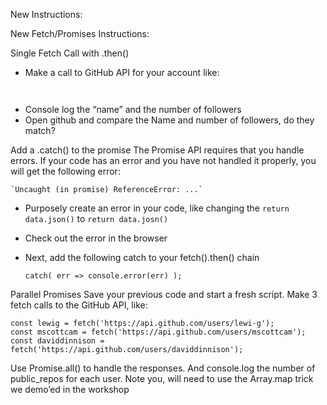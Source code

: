 New Instructions:

New Fetch/Promises Instructions:

Single Fetch Call with .then()

- Make a call to GitHub API for your account like:

```https://api.github.com/users/cklanac
```

```https://api.github.com/users/${username}
```

- Console log the “name” and the number of followers
- Open github and compare the Name and number of followers, do they match?

Add a .catch() to the promise
The Promise API requires that you handle errors. If your code has an error and you have not handled it properly, you will get the following error:

    `Uncaught (in promise) ReferenceError: ...`

- Purposely create an error in your code, like changing the `return data.json()` to `return data.josn()`

- Check out the error in the browser
- Next, add the following catch to your fetch().then() chain

    `catch( err => console.error(err) );`

Parallel Promises
Save your previous code and start a fresh script. Make 3 fetch calls to the GitHub API, like:
```    
const lewig = fetch('https://api.github.com/users/lewi-g');
const mscottcam = fetch('https://api.github.com/users/mscottcam');
const daviddinnison = fetch('https://api.github.com/users/daviddinnison');
```

Use Promise.all() to handle the responses.  And console.log the number of public_repos for each user. Note you, will need to use the Array.map trick we demo’ed in the workshop

```return Promise.all(resultsArray.map((prom) => prom.json()));
```
